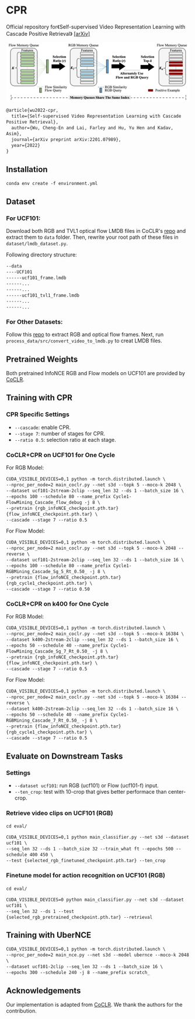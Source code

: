 # CPR

Official repository for《Self-supervised Video Representation Learning with Cascade Positive Retrieval》 [[arXiv]](https://arxiv.org/abs/2201.07989)

![arch](asset/framework_diagram.png)

``` 
@article{wu2022-cpr,
  title={Self-supervised Video Representation Learning with Cascade Positive Retrieval},
  author={Wu, Cheng-En and Lai, Farley and Hu, Yu Hen and Kadav, Asim},
  journal={arXiv preprint arXiv:2201.07989},
  year={2022}
}
```
## Installation
```
conda env create -f environment.yml
```

## Dataset

### For UCF101:

 Download both RGB and TVL1 optical flow LMDB files in CoCLR's [repo](https://github.com/feichtenhofer/twostreamfusion) and extract them to `data` folder.
 Then, rewrite your root path of these files in `dataset/lmdb_dataset.py`.

Following directory structure:
```
--data
----UCF101
------ucf101_frame.lmdb
------...
------...
------ucf101_tvl1_frame.lmdb
------...
------...
```

### For Other Datasets:

Follow this
[repo](https://github.com/TengdaHan/MemDPC/tree/master/process_data) to extract RGB and optical flow frames.
Next, run `process_data/src/convert_video_to_lmdb.py` to creat LMDB files.

## Pretrained Weights
Both pretrained InfoNCE RGB and Flow models on UCF101 are provided by [CoCLR](https://github.com/TengdaHan/CoCLR/blob/main/README.md#pretrained-weights).

## Training with CPR
### CPR Specific Settings
* `--cascade`: enable CPR.
* `--stage 7`: number of stages for CPR.
* `--ratio 0.5`: selection ratio at each stage.
### CoCLR+CPR on UCF101 for One Cycle
For RGB Model:
```
CUDA_VISIBLE_DEVICES=0,1 python -m torch.distributed.launch \
--nproc_per_node=2 main_coclr.py --net s3d --topk 5 --moco-k 2048 \
--dataset ucf101-2stream-2clip --seq_len 32 --ds 1 --batch_size 16 \
--epochs 100 --schedule 80 --name_prefix Cycle1-FlowMining_Cascade_flow_debug -j 8 \
--pretrain {rgb_infoNCE_checkpoint.pth.tar} {flow_infoNCE_checkpoint.pth.tar} \
--cascade --stage 7 --ratio 0.5
```

For Flow Model:
```
CUDA_VISIBLE_DEVICES=0,1 python -m torch.distributed.launch \
--nproc_per_node=2 main_coclr.py --net s3d --topk 5 --moco-k 2048 --reverse \
--dataset ucf101-2stream-2clip --seq_len 32 --ds 1 --batch_size 16 \
--epochs 100 --schedule 80 --name_prefix Cycle1-RGBMining_Cascade_Sg_5_Rt_0.50_ -j 8 \
--pretrain {flow_infoNCE_checkpoint.pth.tar} {rgb_cycle1_checkpoint.pth.tar} \
--cascade --stage 7 --ratio 0.50
```

### CoCLR+CPR on k400 for One Cycle

For RGB Model:
```
CUDA_VISIBLE_DEVICES=0,1 python -m torch.distributed.launch \
--nproc_per_node=2 main_coclr.py --net s3d --topk 5 --moco-k 16384 \
--dataset k400-2stream-2clip --seq_len 32 --ds 1 --batch_size 16 \
--epochs 50 --schedule 40 --name_prefix Cycle1-FlowMining_Cascade_Sg_7_Rt_0.50_ -j 8 \
--pretrain {rgb_infoNCE_checkpoint.pth.tar} {flow_infoNCE_checkpoint.pth.tar} \
--cascade --stage 7 --ratio 0.5

```

For Flow Model:
```
CUDA_VISIBLE_DEVICES=0,1 python -m torch.distributed.launch \
--nproc_per_node=2 main_coclr.py --net s3d --topk 5 --moco-k 16384 --reverse \
--dataset k400-2stream-2clip --seq_len 32 --ds 1 --batch_size 16 \
--epochs 50 --schedule 40 --name_prefix Cycle1-RGBMining_Cascade_7_Rt_0.50_ -j 8 \
--pretrain {flow_infoNCE_checkpoint.pth.tar} {rgb_cycle1_checkpoint.pth.tar} \
--cascade --stage 7 --ratio 0.5
```

## Evaluate on Downstream Tasks
### Settings
* `--dataset ucf101`: run RGB (ucf101) or Flow (ucf101-f) input.
* `--ten_crop`: test with 10-crop that gives better performace than center-crop.

### Retrieve video clips on UCF101 (RGB)
`cd eval/`

```
CUDA_VISIBLE_DEVICES=0,1 python main_classifier.py --net s3d --dataset ucf101 \
--seq_len 32 --ds 1 --batch_size 32 --train_what ft --epochs 500 --schedule 400 450 \
--test {selected_rgb_finetuned_checkpoint.pth.tar} --ten_crop
```

### Finetune model for action recognition on UCF101 (RGB)
`cd eval/`

```
CUDA_VISIBLE_DEVICES=0 python main_classifier.py --net s3d --dataset ucf101 \
--seq_len 32 --ds 1 --test {selected_rgb_pretrained_checkpoint.pth.tar} --retrieval
```

## Training with UberNCE

```
CUDA_VISIBLE_DEVICES=0,1 python -m torch.distributed.launch \
--nproc_per_node=2 main_nce.py --net s3d --model ubernce --moco-k 2048 \
--dataset ucf101-2clip --seq_len 32 --ds 1 --batch_size 16 \
--epochs 300 --schedule 240 -j 8 --name_prefix scratch_
```


## Acknowledgements
Our implementation is adapted from [CoCLR](https://github.com/BestJuly/IIC). We thank the authors for the contribution.
